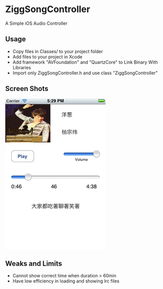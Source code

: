 ZiggSongController
==================

A Simple iOS Audio Controller

Usage
-----

*  Copy files in Classes/ to your project folder
*  Add files to your project in Xcode
*  Add framework "AVFoundation" and "QuartzCore" to Link Binary With Libraries
*  Import only ZiggSongController.h and use class "ZiggSongController"


Screen Shots
------------

![Demo App](Demo/shortcut.png)

Weaks and Limits
----------------

*  Cannot show correct time when duration > 60min
*  Have low efficiency in loading and showing lrc files

